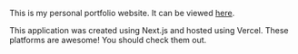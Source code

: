 This is my personal portfolio website. It can be viewed [here](https://colelanders.dev).

This application was created using Next.js and hosted using Vercel. These platforms are awesome! You should check them out.
